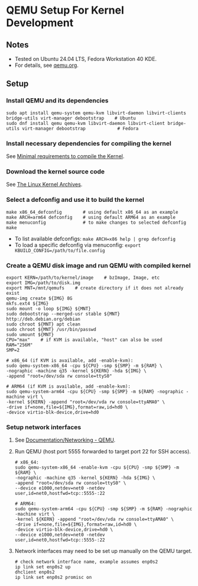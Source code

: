 # QEMU Setup For Kernel Development


## Notes

- Tested on Ubuntu 24.04 LTS, Fedora Workstation 40 KDE.
- For details, see [qemu.org](https://www.qemu.org).


## Setup

### Install QEMU and its dependencies

```console
sudo apt install qemu-system qemu-kvm libvirt-daemon libvirt-clients bridge-utils virt-manager debootstrap    # Ubuntu
sudo dnf install qemu qemu-kvm libvirt-daemon libvirt-client bridge-utils virt-manager debootstrap            # Fedora
```

### Install necessary dependencies for compiling the kernel

See [Minimal requirements to compile the Kernel](https://docs.kernel.org/process/changes.html).

### Download the kernel source code

See [The Linux Kernel Archives](https://kernel.org).

### Select a defconfig and use it to build the kernel

```console
make x86_64_defconfig        # using default x86_64 as an example
make ARCH=arm64 defconfig    # using default ARM64 as an example
make menuconfig              # to make changes to selected defconfig
make
```

- To list available defconfigs: `make ARCH=x86 help | grep defconfig`
- To load a specific defconfig via menuconfig: `export KBUILD_CONFIG=/path/to/file.config`

### Create a QEMU disk image and run QEMU with compiled kernel

```console
export KERN=/path/to/kernel/image    # bzImage, Image, etc
export IMG=/path/to/disk.img
export MNT=/mnt/qemufs    # create directory if it does not already exist
qemu-img create ${IMG} 8G
mkfs.ext4 ${IMG}
sudo mount -o loop ${IMG} ${MNT}
sudo debootstrap --merged-usr stable ${MNT} http://deb.debian.org/debian
sudo chroot ${MNT} apt clean
sudo chroot ${MNT} /usr/bin/passwd
sudo umount ${MNT}
CPU="max"    # if KVM is available, "host" can also be used
RAM="256M"
SMP=2

# x86_64 (if KVM is available, add -enable-kvm):
sudo qemu-system-x86_64 -cpu ${CPU} -smp ${SMP} -m ${RAM} \
-nographic -machine q35 -kernel ${KERN} -hda ${IMG} \
-append "root=/dev/sda rw console=ttyS0"

# ARM64 (if KVM is available, add -enable-kvm):
sudo qemu-system-arm64 -cpu ${CPU} -smp ${SMP} -m ${RAM} -nographic -machine virt \
-kernel ${KERN} -append "root=/dev/vda rw console=ttyAMA0" \
-drive if=none,file=${IMG},format=raw,id=hd0 \
-device virtio-blk-device,drive=hd0
```

### Setup network interfaces

1. See [Documentation/Networking - QEMU](https://wiki.qemu.org/Documentation/Networking).
2. Run QEMU (host port 5555 forwarded to target port 22 for SSH access).

    ```console
    # x86_64:
    sudo qemu-system-x86_64 -enable-kvm -cpu ${CPU} -smp ${SMP} -m ${RAM} \
    -nographic -machine q35 -kernel ${KERN} -hda ${IMG} \
    -append "root=/dev/sda rw console=ttyS0" \
    --device e1000,netdev=net0 -netdev user,id=net0,hostfwd=tcp::5555-:22

    # ARM64:
    sudo qemu-system-arm64 -cpu ${CPU} -smp ${SMP} -m ${RAM} -nographic -machine virt \
    -kernel ${KERN} -append "root=/dev/vda rw console=ttyAMA0" \
    -drive if=none,file=${IMG},format=raw,id=hd0 \
    -device virtio-blk-device,drive=hd0 \
    --device e1000,netdev=net0 -netdev user,id=net0,hostfwd=tcp::5555-:22
    ```

3. Network interfaces may need to be set up manually on the QEMU target.

    ```console
    # check network interface name, example assumes enp0s2
    ip link set enp0s2 up
    dhclient enp0s2
    ip link set enp0s2 promisc on
    ```
